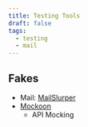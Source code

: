 ```yaml
---
title: Testing Tools
draft: false
tags:
  - testing
  - mail
---
```

## Fakes
- Mail: [MailSlurper](https://github.com/mailslurper/mailslurper)
- [Mockoon](https://mockoon.com/)
	- API Mocking